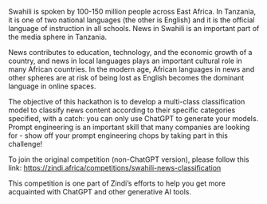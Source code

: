 Swahili is spoken by 100-150 million people across East Africa. In Tanzania, it is one of two national languages (the other is English) and it is the official language of instruction in all schools. News in Swahili is an important part of the media sphere in Tanzania.

News contributes to education, technology, and the economic growth of a country, and news in local languages plays an important cultural role in many African countries. In the modern age, African languages in news and other spheres are at risk of being lost as English becomes the dominant language in online spaces.

The objective of this hackathon is to develop a multi-class classification model to classify news content according to their specific categories specified, with a catch: you can only use ChatGPT to generate your models. Prompt engineering is an important skill that many companies are looking for - show off your prompt engineering chops by taking part in this challenge!

To join the original competition (non-ChatGPT version), please follow this link: https://zindi.africa/competitions/swahili-news-classification

This competition is one part of Zindi’s efforts to help you get more acquainted with ChatGPT and other generative AI tools.
